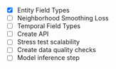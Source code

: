 - [x] Entity Field Types
- [ ] Neighborhood Smoothing Loss
- [ ] Temporal Field Types
- [ ] Create API
- [ ] Stress test scalability
- [ ] Create data quality checks
- [ ] Model inference step
